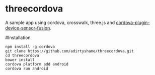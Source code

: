 # threecordova
A sample app using cordova, crosswalk, three.js and [cordova-plugin-device-sensor-fusion](https://www.npmjs.com/package/cordova-plugin-device-sensor-fusion).

#Installation

    npm install -g cordova
    git clone https://github.com/adirtyshame/threecordova.git
    cd threecordova
    bower install
    cordova platform add android
    cordova run android
